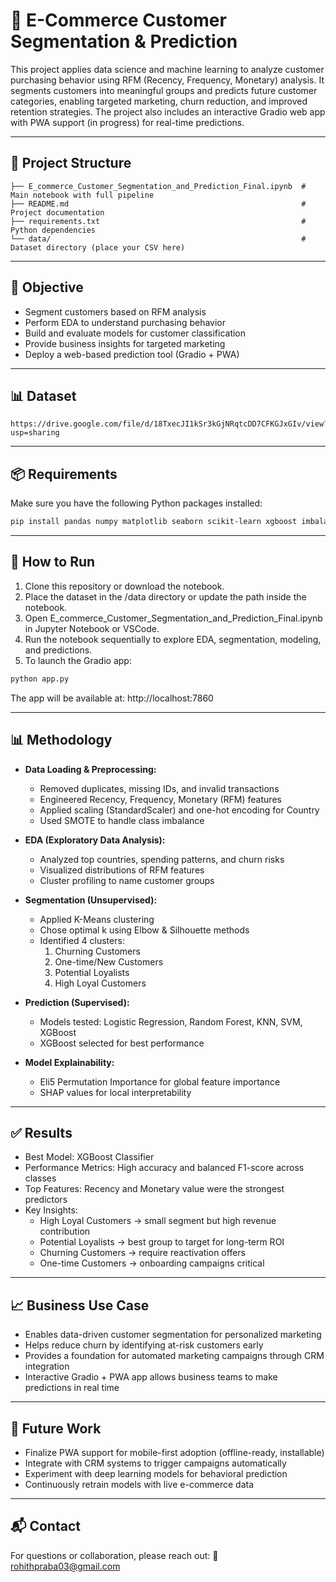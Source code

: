 # 🛒 E-Commerce Customer Segmentation & Prediction

This project applies data science and machine learning to analyze customer purchasing behavior using RFM (Recency, Frequency, Monetary) analysis.
It segments customers into meaningful groups and predicts future customer categories, enabling targeted marketing, churn reduction, and improved retention strategies.
The project also includes an interactive Gradio web app with PWA support (in progress) for real-time predictions.

---

## 📁 Project Structure

```
├── E_commerce_Customer_Segmentation_and_Prediction_Final.ipynb  # Main notebook with full pipeline
├── README.md                                                    # Project documentation
├── requirements.txt                                             # Python dependencies
└── data/                                                        # Dataset directory (place your CSV here)
```

---

## 📌 Objective

* Segment customers based on RFM analysis
* Perform EDA to understand purchasing behavior
* Build and evaluate models for customer classification
* Provide business insights for targeted marketing
* Deploy a web-based prediction tool (Gradio + PWA)

---
## 📊 Dataset

```
https://drive.google.com/file/d/18TxecJI1kSr3kGjNRqtcDD7CFKGJxGIv/view?usp=sharing
```

---

## 📦 Requirements

Make sure you have the following Python packages installed:

```bash
pip install pandas numpy matplotlib seaborn scikit-learn xgboost imbalanced-learn shap eli5 gradio
```

---

## 🚀 How to Run

1. Clone this repository or download the notebook.
2. Place the dataset in the /data directory or update the path inside the notebook.
3. Open E_commerce_Customer_Segmentation_and_Prediction_Final.ipynb in Jupyter Notebook or VSCode.
4. Run the notebook sequentially to explore EDA, segmentation, modeling, and predictions.
5. To launch the Gradio app:

```bash
python app.py
```

The app will be available at: http://localhost:7860

---

## 📊 Methodology

* **Data Loading & Preprocessing:**
  * Removed duplicates, missing IDs, and invalid transactions
  * Engineered Recency, Frequency, Monetary (RFM) features
  * Applied scaling (StandardScaler) and one-hot encoding for Country
  * Used SMOTE to handle class imbalance

* **EDA (Exploratory Data Analysis):**

  * Analyzed top countries, spending patterns, and churn risks
  * Visualized distributions of RFM features
  * Cluster profiling to name customer groups
    
* **Segmentation (Unsupervised):**

  * Applied K-Means clustering
  * Chose optimal k using Elbow & Silhouette methods
  * Identified 4 clusters:
    1. Churning Customers
    2. One-time/New Customers
    3. Potential Loyalists
    4. High Loyal Customers

* **Prediction (Supervised):**

  * Models tested: Logistic Regression, Random Forest, KNN, SVM, XGBoost
  * XGBoost selected for best performance

* **Model Explainability:**

  * Eli5 Permutation Importance for global feature importance
  * SHAP values for local interpretability

---

## ✅ Results

* Best Model: XGBoost Classifier
* Performance Metrics: High accuracy and balanced F1-score across classes
* Top Features: Recency and Monetary value were the strongest predictors
* Key Insights:
  * High Loyal Customers → small segment but high revenue contribution
  * Potential Loyalists → best group to target for long-term ROI
  * Churning Customers → require reactivation offers
  * One-time Customers → onboarding campaigns critical

---

## 📈 Business Use Case

* Enables data-driven customer segmentation for personalized marketing
* Helps reduce churn by identifying at-risk customers early
* Provides a foundation for automated marketing campaigns through CRM integration
* Interactive Gradio + PWA app allows business teams to make predictions in real time

---

## 🧠 Future Work

* Finalize PWA support for mobile-first adoption (offline-ready, installable)
* Integrate with CRM systems to trigger campaigns automatically
* Experiment with deep learning models for behavioral prediction
* Continuously retrain models with live e-commerce data

---

## 📬 Contact

For questions or collaboration, please reach out:
📧 rohithpraba03@gmail.com











